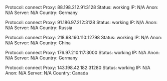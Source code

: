 Protocol: connect
Proxy: 88.198.212.91:3128
Status: working
IP: N/A
Anon: N/A
Server: N/A
Country: Germany

Protocol: connect
Proxy: 91.186.97.212:3128
Status: working
IP: N/A
Anon: N/A
Server: N/A
Country: Russia

Protocol: connect
Proxy: 218.98.160.110:12798
Status: working
IP: N/A
Anon: N/A
Server: N/A
Country: China

Protocol: connect
Proxy: 176.97.210.117:3000
Status: working
IP: N/A
Anon: N/A
Server: N/A
Country: Germany

Protocol: connect
Proxy: 143.198.42.182:31280
Status: working
IP: N/A
Anon: N/A
Server: N/A
Country: Canada

